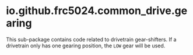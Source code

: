 # io.github.frc5024.common_drive.gearing

This sub-package contains code related to drivetrain gear-shifters. If a drivetrain only has one gearing position, the `LOW` gear will be used.